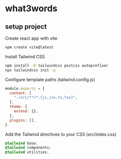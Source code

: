 # what3words

## setup project

Create react app with vite
```bash
npm create vite@latest
```

Install Tailwind CSS
```bash
npm install -D tailwindcss postcss autoprefixer
npx tailwindcss init -p
```

Configure template paths (tailwind.config.js)
```js
module.exports = {
  content: [
    "./src/**/*.{js,jsx,ts,tsx}",
  ],
  theme: {
    extend: {},
  },
  plugins: [],
}
```

Add the Tailwind directives to your CSS (src/index.css)
```css
@tailwind base;
@tailwind components;
@tailwind utilities;
```

